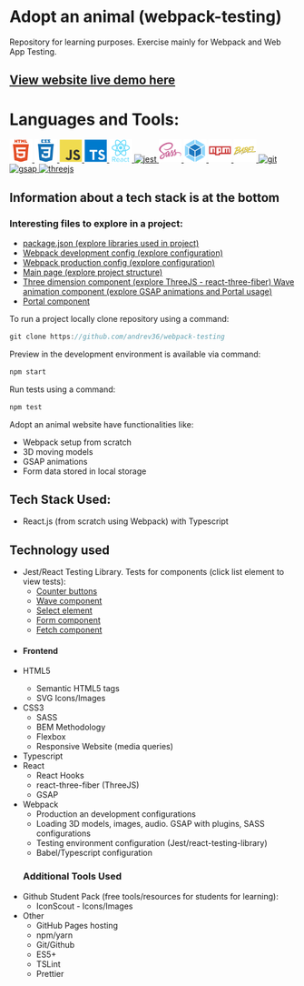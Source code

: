 # Adopt an animal (webpack-testing)

Repository for learning purposes. Exercise mainly for
Webpack and Web App Testing.

## [View website live demo here](https://andrev36.github.io/webpack-testing/)

<h1 align="left">Languages and Tools:</h1>
<p align="left">
 <a href="https://www.w3.org/html/" target="_blank"> <img src="https://raw.githubusercontent.com/devicons/devicon/d00d0969292a6569d45b06d3f350f463a0107b0d/icons/html5/html5-plain-wordmark.svg" alt="html5" width="40" height="40"/> </a>
 <a href="https://www.w3schools.com/css/" target="_blank"> <img src="https://raw.githubusercontent.com/devicons/devicon/d00d0969292a6569d45b06d3f350f463a0107b0d/icons/css3/css3-plain-wordmark.svg" alt="css3" width="40" height="40"/> </a>
 <a href="https://developer.mozilla.org/en-US/docs/Web/JavaScript" target="_blank"> <img src="https://raw.githubusercontent.com/devicons/devicon/d00d0969292a6569d45b06d3f350f463a0107b0d/icons/javascript/javascript-original.svg" alt="javascript" width="40" height="40"/> </a>
 <a href="https://www.typescriptlang.org/" target="_blank"> <img src="https://raw.githubusercontent.com/devicons/devicon/d00d0969292a6569d45b06d3f350f463a0107b0d/icons/typescript/typescript-original.svg" alt="typescript" width="40" height="40"/> </a>
 <a href="https://reactjs.org/" target="_blank"> <img src="https://raw.githubusercontent.com/devicons/devicon/d00d0969292a6569d45b06d3f350f463a0107b0d/icons/react/react-original-wordmark.svg" alt="react" width="40" height="40"/> </a>
 <a href="https://jestjs.io" target="_blank"> <img src="https://www.vectorlogo.zone/logos/jestjsio/jestjsio-icon.svg" alt="jest" width="40" height="40"/> </a>
 <a href="https://sass-lang.com" target="_blank"> <img src="https://raw.githubusercontent.com/devicons/devicon/d00d0969292a6569d45b06d3f350f463a0107b0d/icons/sass/sass-original.svg" alt="sass" width="40" height="40"/> </a>
 <a href="https://webpack.js.org" target="_blank"> <img src="https://raw.githubusercontent.com/devicons/devicon/d00d0969292a6569d45b06d3f350f463a0107b0d/icons/webpack/webpack-original.svg" alt="webpack" width="40" height="40"/> </a>
 <a href="https://www.npmjs.com/" target="_blank"> <img src="https://raw.githubusercontent.com/devicons/devicon/d00d0969292a6569d45b06d3f350f463a0107b0d/icons/npm/npm-original-wordmark.svg" alt="npm" width="40" height="40"/> </a>
 <a href="https://babeljs.io/" target="_blank"> <img src="https://raw.githubusercontent.com/devicons/devicon/d00d0969292a6569d45b06d3f350f463a0107b0d/icons/babel/babel-original.svg" alt="babel" width="40" height="40"/> </a>
 <a href="https://git-scm.com/" target="_blank"> <img src="https://www.vectorlogo.zone/logos/git-scm/git-scm-icon.svg" alt="git" width="40" height="40"/> </a>
 <a href="https://greensock.com/gsap/" target="_blank"> <img src="https://richcontentdesign.com/wp-content/uploads/2019/10/greensock@2x.png" alt="gsap" width="40" height="40"/> </a>
 <a href="https://threejs.org/" target="_blank"> <img src="https://miro.medium.com/max/724/1*aDcnXab1QC_5KF8JUxDEYA.png" alt="threejs" width="80" height="40"/> </a>
</p>

## Information about a tech stack is at the bottom

### Interesting files to explore in a project:

- [package.json (explore libraries used in project)](https://github.com/andrev36/webpack-testing/blob/master/package.json)
- [Webpack development config (explore configuration)](https://github.com/andrev36/webpack-testing/blob/master/webpack.config.dev.js)
- [Webpack production config (explore configuration)](https://github.com/andrev36/webpack-testing/blob/master/webpack.config.js)
- [Main page (explore project structure)](https://github.com/andrev36/webpack-testing/blob/master/src/MainPage.tsx)
- [Three dimension component (explore ThreeJS - react-three-fiber) ](https://github.com/andrev36/webpack-testing/blob/master/src/components/ThreeDimensionComponent/ThreeDimensionComponent.tsx)
  [Wave animation component (explore GSAP animations and Portal usage)](https://github.com/andrev36/webpack-testing/blob/master/src/components/RewardComponent/RewardComponent.tsx)
- [Portal component](https://github.com/andrev36/webpack-testing/blob/master/src/components/RewardComponent/Portal.tsx)

To run a project locally clone repository using a command:

```js
git clone https://github.com/andrev36/webpack-testing
```

Preview in the development environment is available via command:

```js
npm start
```

Run tests using a command:

```js
npm test
```

<section
  style={{
    fontSize: '1.2rem',
    marginBottom: '1.2em',
    lineHeight: '1.5',
  }}
>
  <p style={{ fontSize: '1.2rem', marginBottom: '1.2em' }}>
    Adopt an animal website have functionalities like:
    <ul>
      <li>Webpack setup from scratch</li>
      <li>3D moving models</li>
      <li>GSAP animations</li>
      <li>Form data stored in local storage</li>
    </ul>
  </p>
  <h1>Tech Stack Used:</h1>
  <ul>
    <li>
      React.js (from scratch using Webpack) with Typescript
    </li>
  </ul>
  <h1>Technology used</h1>
  <ul>
  <li>
        Jest/React Testing Library. Tests for components (click list element to view tests):
        <ul>
          <li><a href='https://github.com/andrev36/webpack-testing/blob/master/src/components/CounterComponent/Counter.test.tsx'>Counter buttons</a></li>
          <li><a href='https://github.com/andrev36/webpack-testing/blob/master/src/components/RewardComponent/RewardComponent.test.tsx'>Wave component</a></li>
          <li><a href='https://github.com/andrev36/webpack-testing/blob/master/src/components/SelectComponent/SelectElement.test.tsx'>Select element</a></li>
          <li><a href='https://github.com/andrev36/webpack-testing/blob/master/src/components/FormComponent/FormComponent.test.tsx'>Form component</a></li>
          <li><a href='https://github.com/andrev36/webpack-testing/blob/master/src/components/FetchComponent/FetchComponent.test.tsx'>Fetch component</a></li>
        </ul>
      </li>
    <li>
      <h4>Frontend</h4>
      <li>HTML5</li>
      <ul>
        <li>Semantic HTML5 tags</li>
        <li>SVG Icons/Images</li>
      </ul>
      <li>
        CSS3
        <ul>
          <li>SASS</li>
          <li>BEM Methodology</li>
          <li>Flexbox</li>
          <li>Responsive Website (media queries)</li>
        </ul>
      </li>
      <li>Typescript</li>
      <li>
        React
        <ul>
          <li>React Hooks</li>
          <li>react-three-fiber (ThreeJS)</li>
          <li>GSAP</li>
        </ul>
      </li>
      <li>
        Webpack
        <ul>
          <li>Production an development configurations</li>
          <li>
            Loading 3D models, images, audio. GSAP with plugins,
            SASS configurations
          </li>
          <li>
            Testing environment configuration
            (Jest/react-testing-library)
          </li>
          <li>Babel/Typescript configuration</li>
        </ul>
      </li>
    </li>
  </ul>
  <ul>
    <h3>Additional Tools Used</h3>
    <li>
      Github Student Pack (free tools/resources for students for
      learning):
      <ul>
        <li>IconScout - Icons/Images</li>
      </ul>
    </li>
    <li>
      Other
      <ul>
        <li>GitHub Pages hosting</li>
        <li>npm/yarn</li>
        <li>Git/Github</li>
        <li>ES5+</li>
        <li>TSLint</li>
        <li>Prettier</li>
      </ul>
    </li>
  </ul>
</section>
